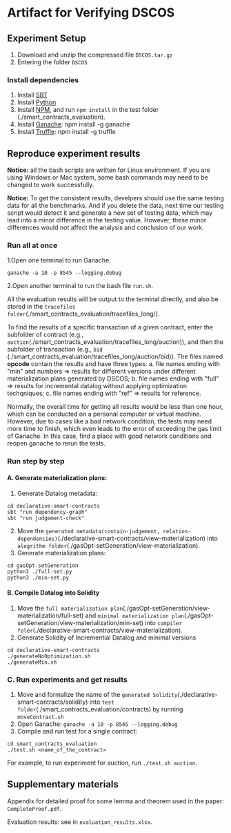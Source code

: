 # Artifact for Verifying DSCOS

## Experiment Setup
1. Download and unzip the compressed file `DSCOS.tar.gz`
2. Entering the folder `DSCOS`

### Install dependencies
1. Install [SBT](https://www.scala-sbt.org/1.x/docs/Setup.html)
2. Install [Python](https://www.python.org)
3. Install [NPM](https://docs.npmjs.com/downloading-and-installing-node-js-and-npm), and run `npm install` in the test folder (./smart_contracts_evaluation).
4. Install [Ganache](https://trufflesuite.com/ganache/): npm install -g ganache
5. Install [Truffle](https://trufflesuite.com/docs/truffle/how-to/install/): npm install -g truffle

## Reproduce experiment results
**Notice:** all the bash scripts are written for Linux environment. If you are using Windows or Mac system, some bash commands may need to be changed to work successfully.

**Notice:** To get the consistent results, develpers should use the same testing data for all the benchmarks. And if you delete the data, next time our testing script would detect it and generate a new set of testing data, which may lead into a minor difference in the testing value. However, these minor differences would not affect the analysis and conclusion of our work.

### Run all at once
1.Open one terminal to run Ganache:
```
ganache -a 10 -p 8545 --logging.debug
```
2.Open another terminal to run the bash file `run.sh`.

All the evaluation results will be output to the terminal directly, and also be stored in the `tracefiles folder`(./smart\_contracts\_evaluation/tracefiles\_long/). 

To find the results of a specific transaction of a given contract, enter the subfolder of contract (e.g., `auction`(./smart\_contracts\_evaluation/tracefiles\_long/auction)), and then the subfolder of transaction (e.g., `bid` (./smart\_contracts\_evaluation/tracefiles\_long/auction/bid)). The files named **opcode** contain the results and have three types: a. file names ending with "min" and numbers => results for different versions under different materialization plans generated by DSCOS; b. file names ending with "full" => results for incremental datalog without applying optimization techqniques; c. file names ending with "ref" => results for reference.

Normally, the overall time for getting all results would be less than one hour, which can be conducted on a personal computer or virtual machine. However, due to cases like a bad network condition, the tests may need more time to finish, which even leads to the error of exceeding the gas limit of Ganache. In this case, find a place with good network conditions and reopen ganache to rerun the tests.


### Run step by step

#### A. Generate materialization plans:
1. Generate Datalog metadata:
```
cd declarative-smart-contracts
sbt "run dependency-graph"
sbt "run judgement-check"
```
2. Move the `generated metadata(contain-judgement, relation-dependencies)`(./declarative-smart-contracts/view-materialization) into `alogrithm folder`(./gasOpt-setGeneration/view-materialization).
3. Generate materialization plans:
```
cd gasOpt-setGeneration
python3 ./full-set.py
python3 ./min-set.py
```

#### B. Compile Datalog into Solidity
1. Move the `full materialization plan`(./gasOpt-setGeneration/view-materialization/full-set) and `minimal materialization plan`(./gasOpt-setGeneration/view-materialization/min-set) into `compiler foler`(./declarative-smart-contracts/view-materialization).
2. Generate Solidity of Incremential Datalog and minimal versions
```
cd declarative-smart-contracts
./generateNoOptimization.sh
./generateMin.sh
```

### C. Run experiments and get results
1. Move and formalize the name of the `generated Solidity`(./declarative-smart-contracts/solidity) into `test folder`(./smart_contracts_evaluation/contracts) by running `moveContract.sh`
2. Open Ganache: ```ganache -a 10 -p 8545 --logging.debug```
3. Compile and run test for a single contract:
```
cd smart_contracts_evaluation
./test.sh <name_of_the_contract>
```
For example, to run experiment for auction, run `./test.sh auction`.

## Supplementary materials
Appendix for detailed proof for some lemma and theorem used in the paper: `CompleteProof.pdf`.

Evaluation results: see in `evaluation_results.xlsx`.
